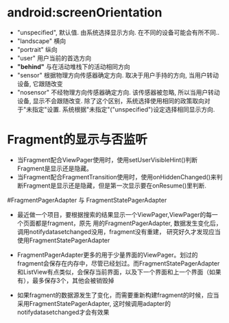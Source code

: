 # android:screenOrientation
- "unspecified", 默认值. 由系统选择显示方向. 在不同的设备可能会有所不同..
- "landscape" 横向
- "portrait" 纵向
- "user" 用户当前的首选方向
- **"behind"** 与在活动堆栈下的活动相同方向
- "sensor" 根据物理方向传感器确定方向. 取决于用户手持的方向, 当用户转动设备, 它跟随改变
- "nosensor" 不经物理方向传感器确定方向. 该传感器被忽略, 所以当用户转动设备, 显示不会跟随改变. 除了这个区别，系统选择使用相同的政策取向对于"未指定"设置. 系统根据"未指定"("unspecified")设定选择相同显示方向.


# Fragment的显示与否监听
- 当Fragment配合ViewPager使用时，使用setUserVisibleHint()判断Fragment是显示还是隐藏。
- 当Fragment配合FragmentTransition使用时，使用onHiddenChanged()来判断Fragment是显示还是隐藏，但是第一次显示要在onResume()里判断.

#FragmentPagerAdapter 与 FragmentStatePagerAdapter

- 最近做一个项目，要根据搜索的结果显示一个ViewPager,ViewPager的每一个页面都是fragment，原先
用的FragmentPagerAdapter, 数据发生变化后，调用notifydatasetchanged没用，fragment没有重建，
研究好久才发现应当使用FragmentStatePagerAdapter

- FragmentPagerAdapter更多的用于少量界面的ViewPager。划过的fragment会保存在内存中，尽管已经划过。而FragmentStatePagerAdapter和ListView有点类似，会保存当前界面，以及下一个界面和上一个界面（如果有），最多保存3个，其他会被销毁掉

- 如果fragment的数据源发生了变化，而需要重新构建fragment的时候，应当采用FragmentStatePagerAdapter,
这时候调用adapter的notifydatasetchanged才会有效果
